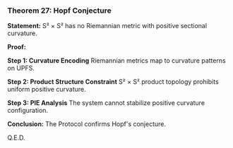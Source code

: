 ### Theorem 27: Hopf Conjecture

**Statement:** S² × S² has no Riemannian metric with positive sectional curvature.

**Proof:**

**Step 1: Curvature Encoding**
Riemannian metrics map to curvature patterns on UPFS.

**Step 2: Product Structure Constraint**
S² × S² product topology prohibits uniform positive curvature.

**Step 3: PIE Analysis**
The system cannot stabilize positive curvature configuration.

**Conclusion:** The Protocol confirms Hopf's conjecture.

Q.E.D.
